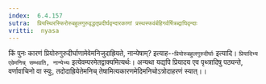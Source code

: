 ```yaml
---
index:  6.4.157
sutra:  प्रियस्थिरस्फिरोरुबहुलगुरुवृद्धतृप्रदीर्घवृन्दारकाणां प्रस्थस्फवंर्बहिगर्वर्षित्रब्द्राघिवृन्दाः
vritti:  nyasa
---
```


किं पुनः कारणं प्रियोरुगुरुदीर्घाणामेवेमनिजुदाह्रियते, नान्येषाम्? इत्याह--`प्रियोरुबहुलगुरुदीर्घाः` इत्यादि। `प्रियादिभ्य एवेमनिच् सम्भवति, नान्येभ्यः` इत्येवम्परमेतद्वाक्यमित्यर्थः। अन्यथा यद्यपि प्रियादय एव पृथ्त्रादिषु पठ्यन्ते, वर्णावाचिनो वा स्युः, तदोदाह्रियेतेमनिच् तेषामित्यकारणमेदिमनिचोऽत्रोदाहरणं स्यात्।।

